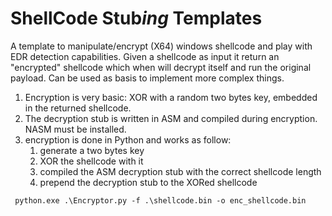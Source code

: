 # ShellCode Stub*ing* Templates

A template to manipulate/encrypt (X64) windows shellcode and play with EDR detection capabilities. Given a shellcode as input it return an "encrypted" shellcode which when will decrypt itself and run the original payload. Can be used as basis to implement more complex things.

1. Encryption is very basic: XOR with a random two bytes key, embedded in the returned shellcode.
2. The decryption stub is written in ASM and compiled during encryption. NASM must be installed.
3. encryption is done in Python and works as follow:
   1. generate a two bytes key
   2. XOR the shellcode with it
   3. compiled the ASM decryption stub with the correct shellcode length
   4. prepend the decryption stub to the XORed shellcode

` python.exe .\Encryptor.py -f .\shellcode.bin -o enc_shellcode.bin`


